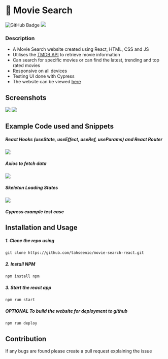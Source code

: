 # 🍿 Movie Search

<img src="https://img.shields.io/github/deployments/tahseenio/movie-search-react/github-pages" alt="GitHub Badge"> <img src="https://img.shields.io/github/repo-size/tahseenio/movie-search-react">

### Description
- A Movie Search website created using React, HTML, CSS and JS
- Utilises the [TMDB API](https://developers.themoviedb.org/3/getting-started/introduction) to retrieve movie information
- Can search for specific movies or can find the latest, trending and top rated movies
- Responsive on all devices
- Testing UI done with Cypress
- The website can be viewed [here](https://tahseenio.github.io/movie-search-react/)

## Screenshots

<img src="https://i.imgur.com/e6X0tfM.png">

<img src="https://i.imgur.com/efFo3AB.png">

## Example Code used and Snippets
#####  React Hooks (useState, useEffect, useRef, useParams) and React Router

<img src="https://i.imgur.com/9cY0N9C.png">

#####  Axios to fetch data

<img src="https://i.imgur.com/OtvRyRP.png">

#####  Skeleton Loading States

<img src="https://i.imgur.com/XetsFGs.gif">

#####  Cypress example test case



## Installation and Usage

##### 1. Clone the repo using

`git clone https://github.com/tahseenio/movie-search-react.git`

##### 2. Install NPM

`npm install npm`

##### 3. Start the react app

`npm run start`

##### OPTIONAL To build the website for deployment to github

`npm run deploy`


## Contribution

<p>If any bugs are found please create a pull request explaining the issue</p>

